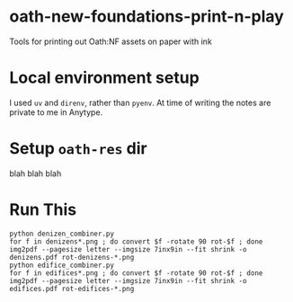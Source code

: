 # oath-new-foundations-print-n-play
Tools for printing out Oath:NF assets on paper with ink

# Local environment setup
I used `uv` and `direnv`, rather than `pyenv`. At time of writing the notes are private to me in Anytype. 

# Setup `oath-res` dir

blah blah blah

# Run This

```
python denizen_combiner.py 
for f in denizens*.png ; do convert $f -rotate 90 rot-$f ; done
img2pdf --pagesize letter --imgsize 7inx9in --fit shrink -o denizens.pdf rot-denizens-*.png
python edifice_combiner.py
for f in edifices*.png ; do convert $f -rotate 90 rot-$f ; done
img2pdf --pagesize letter --imgsize 7inx9in --fit shrink -o edifices.pdf rot-edifices-*.png
```
